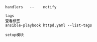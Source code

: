 ```
handlers   --    notify
```

```
tags
查看标签
ansible-playbook httpd.yaml --list-tags
```

```
setup模块 
```

